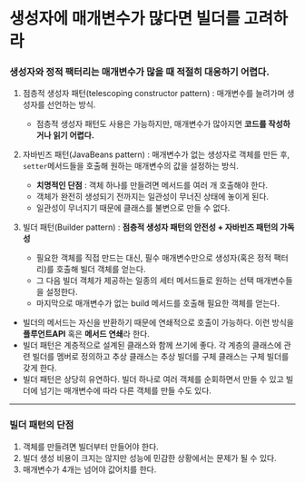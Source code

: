 # 생성자에 매개변수가 많다면 빌더를 고려하라

### 생성자와 정적 팩터리는 매개변수가 많을 때 적절히 대응하기 어렵다.

1. 점층적 생성자 패턴(telescoping constructor pattern) : 매개변수를 늘려가며 생성자를 선언하는 방식.
    - 점층적 생성자 패턴도 사용은 가능하지만, 매개변수가 많아지면 **코드를 작성하거나 읽기 어렵다.**

2. 자바빈즈 패턴(JavaBeans pattern) : 매개변수가 없는 생성자로 객체를 만든 후, `setter`메서드들을 호출해 원하는 매개변수의 값을 설정하는 방식.
    - **치명적인 단점** : 객체 하나를 만들려면 메서드를 여러 개 호출해야 한다. 
    - 객체가 완전히 생성되기 전까지는 일관성이 무너진 상태에 놓이게 된다.
    - 일관성이 무너지기 때문에 클래스를 불변으로 만들 수 없다.

3. 빌더 패턴(Builder pattern) : **점층적 생성자 패턴의 안전성 + 자바빈즈 패턴의 가독성**
    - 필요한 객체를 직접 만드는 대신, 필수 매개변수만으로 생성자(혹은 정적 팩터리)를 호출해 빌더 객체를 얻는다. 
    - 그 다음 빌더 객체가 제공하는 일종의 세터 메서드들로 원하는 선택 매개변수들을 설정한다.
    - 마지막으로 매개변수가 없는 build 메서드를 호출해 필요한 객체를 얻는다.

- 빌더의 메서드는 자신을 반환하기 때문에 연쇄적으로 호출이 가능하다. 이런 방식을 **플루언트API** 혹은 **메서드 연쇄**라 한다.
- 빌더 패턴은 계층적으로 설계된 클래스와 함께 쓰기에 좋다. 각 계층의 클래스에 관련 빌더를 멤버로 정의하고 추상 클래스는 추상 빌더를 구체 클래스는 구체 빌더를 갖게 한다.
- 빌더 패턴은 상당히 유연하다. 빌더 하나로 여러 객체를 순회하면서 만들 수 있고 빌더에 넘기는 매개변수에 따라 다른 객체를 만들 수도 있다.


---
### 빌더 패턴의 단점 
1. 객체를 만들려면 빌더부터 만들어야 한다. 
2. 빌더 생성 비용이 크지는 않지만 성능에 민감한 상황에서는 문제가 될 수 있다. 
3. 매개변수가 4개는 넘어야 값어치를 한다.
